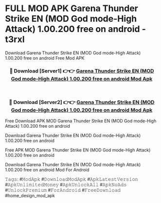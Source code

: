 # FULL MOD APK Garena Thunder Strike EN (MOD God mode-High Attack) 1.00.200 free on android - t3rxl
Download Garena Thunder Strike EN (MOD God mode-High Attack) 1.00.200 free on android Free Mod APK

<div align="center">
<h3>🔴 Download [Server1] 👉👉 <a href="https://apk-comot.site?title=Garena_Thunder_Strike_EN_(MOD_God_mode-High_Attack)_1.00.200_free_on_android">Garena Thunder Strike EN (MOD God mode-High Attack) 1.00.200 free on android Mod Apk</a></h3><br>

<h3>🔴 Download [Server2] 👉👉 <a href="https://apk-comot.site?title=Garena_Thunder_Strike_EN_(MOD_God_mode-High_Attack)_1.00.200_free_on_android">Garena Thunder Strike EN (MOD God mode-High Attack) 1.00.200 free on android Mod Apk</a></h3>
</div>


Free Download APK MOD Garena Thunder Strike EN (MOD God mode-High Attack) 1.00.200 free on android

Download Garena Thunder Strike EN (MOD God mode-High Attack) 1.00.200 free on android 

Free APK MOD Garena Thunder Strike EN (MOD God mode-High Attack) 1.00.200 free on android 

Download Garena Thunder Strike EN (MOD God mode-High Attack) 1.00.200 free on android Mod For Android

𝚃𝚊𝚐𝚜: #𝙼𝚘𝚍𝙰𝚙𝚔 #𝙳𝚘𝚠𝚗𝚕𝚘𝚊𝚍𝙼𝚘𝚍𝙰𝚙𝚔 #𝙰𝚙𝚔𝙻𝚊𝚝𝚎𝚜𝚝𝚅𝚎𝚛𝚜𝚒𝚘𝚗 #𝙰𝚙𝚔𝚄𝚗𝚕𝚒𝚖𝚒𝚝𝚎𝚍𝙼𝚘𝚗𝚎𝚢 #𝙰𝚙𝚔𝚄𝚗𝚕𝚘𝚌𝚔𝙰𝚕𝚕 #𝙰𝚙𝚔𝙽𝚘𝙰𝚍𝚜 #𝚄𝚗𝚕𝚘𝚌𝚔𝙿𝚛𝚎𝚖𝚒𝚞𝚖 #𝙵𝚘𝚛𝙰𝚗𝚍𝚛𝚘𝚒𝚍 #𝙵𝚛𝚎𝚎𝙳𝚘𝚠𝚗𝚕𝚘𝚊𝚍 #home_design_mod_apk